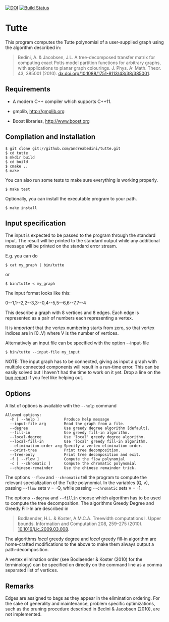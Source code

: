 [![DOI](https://zenodo.org/badge/7975/andreabedini/tutte.svg)](http://dx.doi.org/10.5281/zenodo.15941)
[![Build Status](https://travis-ci.org/andreabedini/tutte.svg?branch=travis_tests)](https://travis-ci.org/andreabedini/tutte)

# Tutte

This program computes the Tutte polynomial of a user-supplied graph
using the algorithm described in:

> Bedini, A. & Jacobsen, J.L. A tree-decomposed transfer matrix for
> computing exact Potts model partition functions for arbitrary graphs,
> with applications to planar graph colourings. J. Phys. A: Math. Theor.
> 43, 385001 (2010). [dx.doi.org/10.1088/1751-8113/43/38/385001](http://dx.doi.org/10.1088/1751-8113/43/38/385001).

## Requirements

  - A modern C++ compiler which supports C++11.

  - gmplib, http://gmplib.org

  - Boost libraries, http://www.boost.org

## Compilation and installation

    $ git clone git://github.com/andreabedini/tutte.git
    $ cd tutte
    $ mkdir build
    $ cd build
    $ cmake ..
    $ make

  You can also run some tests to make sure everything is working properly.

    $ make test

  Optionally, you can install the executable program to your path.

    $ make install

## Input specification

The input is expected to be passed to the program through the standard input. The result will be printed to the standard output while any additional message will be printed on the standard error stream.

E.g. you can do

    $ cat my_graph | bin/tutte

  or

    $ bin/tutte < my_graph

The input format looks like this:

0--1,1--2,2--3,3--0,4--5,5--6,6--7,7--4

This describe a graph with 8 vertices and 8 edges. Each edge is represented as a pair of numbers each representing a vertex.

It is _important_ that the vertex numbering starts from zero, so that vertex indices are in [0..V) where V is the number of vertices.

Alternatively an input file can be specified with the option --input-file

    $ bin/tutte --input-file my_input

NOTE: The input graph has to be connected, giving as input a graph with multiple connected components will result in a run-time error. This can be easily solved but I haven't had the time to work on it yet. Drop a line on the [bug report](https://github.com/andreabedini/tutte/issues/2) if you feel like helping out.

## Options

A list of options is available with the `--help` command

    Allowed options:
      -h [ --help ]           Produce help message
      --input-file arg        Read the graph from a file.
      --degree                Use greedy degree algorithm [default].
      --fill-in               Use greedy fill-in algorithm.
      --local-degree          Use 'local' greedy degree algorithm.
      --local-fill-in         Use 'local' greedy fill-in algorithm.
      --elimination-order arg Specify a vertex elimination order.
      --print-tree            Print tree decomposition.
      --tree-only             Print tree decomposition and exit.
      -f [ --flow ]           Compute the flow polynomial
      -c [ --chromatic ]      Compute the chromatic polynomial
      --chinese-remainder     Use the chinese remainder trick.

The options `--flow` and `--chromatic` tell the program to compute the
relevant specialization of the Tutte polynomial. In the variables (Q, v), passing `--flow` sets v = -Q, while passing `--chromatic` sets v = -1.

The options `--degree` and `--fillin` choose which algorithm has to be used to compute the tree decomposition. The algorithms Greedy Degree and Greedy Fill-In  are described in

> Bodlaender, H.L. & Koster, A.M.C.A. Treewidth computations I. Upper
> bounds. Information and Computation 208, 259–275 (2010). [10.1016/j.ic.2009.03.008](http://dx.doi.org/10.1016/j.ic.2009.03.008).

The algorithms _local_ greedy degree and _local_ greedy fill-in algorithm are home-crafted modifications to the above to make them always output a path-decomposition.

A vertex elimination order (see Bodlaender & Koster (2010) for the terminology) can be specified on directly on the command line as a comma separated list of vertices.

## Remarks

Edges are assigned to bags as they appear in the elimination ordering. For the sake of generality and maintenance, problem specific optimizations, such as the pruning procedure described in Bedini & Jacobsen (2010), are not implemented.

